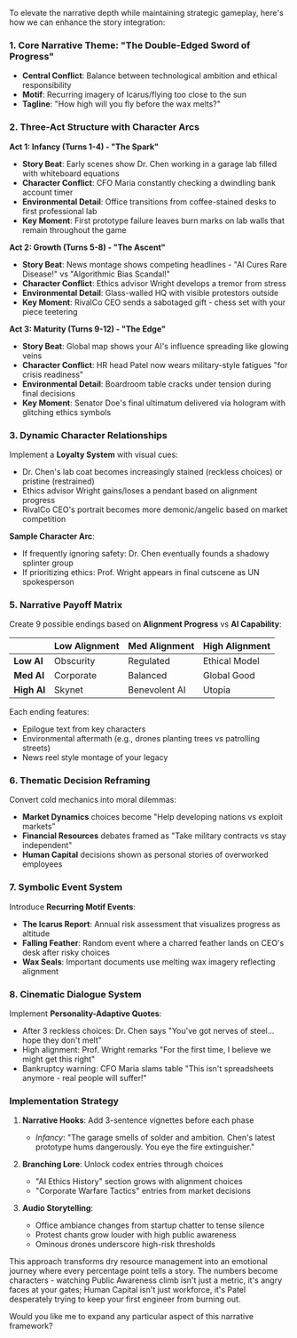 To elevate the narrative depth while maintaining strategic gameplay, here's how we can enhance the story integration:

### 1. Core Narrative Theme: **"The Double-Edged Sword of Progress"**
- **Central Conflict**: Balance between technological ambition and ethical responsibility
- **Motif**: Recurring imagery of Icarus/flying too close to the sun
- **Tagline**: "How high will you fly before the wax melts?"

### 2. Three-Act Structure with Character Arcs

**Act 1: Infancy (Turns 1-4) - "The Spark"**
- **Story Beat**: Early scenes show Dr. Chen working in a garage lab filled with whiteboard equations
- **Character Conflict**: CFO Maria constantly checking a dwindling bank account timer
- **Environmental Detail**: Office transitions from coffee-stained desks to first professional lab
- **Key Moment**: First prototype failure leaves burn marks on lab walls that remain throughout the game

**Act 2: Growth (Turns 5-8) - "The Ascent"**
- **Story Beat**: News montage shows competing headlines - "AI Cures Rare Disease!" vs "Algorithmic Bias Scandal!"
- **Character Conflict**: Ethics advisor Wright develops a tremor from stress
- **Environmental Detail**: Glass-walled HQ with visible protestors outside
- **Key Moment**: RivalCo CEO sends a sabotaged gift - chess set with your piece teetering

**Act 3: Maturity (Turns 9-12) - "The Edge"**
- **Story Beat**: Global map shows your AI's influence spreading like glowing veins
- **Character Conflict**: HR head Patel now wears military-style fatigues "for crisis readiness"
- **Environmental Detail**: Boardroom table cracks under tension during final decisions
- **Key Moment**: Senator Doe's final ultimatum delivered via hologram with glitching ethics symbols

### 3. Dynamic Character Relationships

Implement a **Loyalty System** with visual cues:
- Dr. Chen's lab coat becomes increasingly stained (reckless choices) or pristine (restrained)
- Ethics advisor Wright gains/loses a pendant based on alignment progress
- RivalCo CEO's portrait becomes more demonic/angelic based on market competition

**Sample Character Arc**: 
- If frequently ignoring safety: Dr. Chen eventually founds a shadowy splinter group
- If prioritizing ethics: Prof. Wright appears in final cutscene as UN spokesperson


### 5. Narrative Payoff Matrix

Create 9 possible endings based on **Alignment Progress** vs **AI Capability**:

|                | Low Alignment | Med Alignment | High Alignment |
|----------------|---------------|---------------|----------------|
| **Low AI**     | Obscurity     | Regulated     | Ethical Model  |
| **Med AI**     | Corporate     | Balanced      | Global Good    |
| **High AI**    | Skynet        | Benevolent AI | Utopia         |

Each ending features:
- Epilogue text from key characters
- Environmental aftermath (e.g., drones planting trees vs patrolling streets)
- News reel style montage of your legacy

### 6. Thematic Decision Reframing

Convert cold mechanics into moral dilemmas:
- **Market Dynamics** choices become "Help developing nations vs exploit markets"
- **Financial Resources** debates framed as "Take military contracts vs stay independent"
- **Human Capital** decisions shown as personal stories of overworked employees

### 7. Symbolic Event System

Introduce **Recurring Motif Events**:
- **The Icarus Report**: Annual risk assessment that visualizes progress as altitude
- **Falling Feather**: Random event where a charred feather lands on CEO's desk after risky choices
- **Wax Seals**: Important documents use melting wax imagery reflecting alignment

### 8. Cinematic Dialogue System

Implement **Personality-Adaptive Quotes**:
- After 3 reckless choices: Dr. Chen says "You've got nerves of steel... hope they don't melt"
- High alignment: Prof. Wright remarks "For the first time, I believe we might get this right"
- Bankruptcy warning: CFO Maria slams table "This isn't spreadsheets anymore - real people will suffer!"

### Implementation Strategy

1. **Narrative Hooks**: Add 3-sentence vignettes before each phase
   - *Infancy*: "The garage smells of solder and ambition. Chen's latest prototype hums dangerously. You eye the fire extinguisher."

2. **Branching Lore**: Unlock codex entries through choices
   - "AI Ethics History" section grows with alignment choices
   - "Corporate Warfare Tactics" entries from market decisions

3. **Audio Storytelling**:
   - Office ambiance changes from startup chatter to tense silence
   - Protest chants grow louder with high public awareness
   - Ominous drones underscore high-risk thresholds

This approach transforms dry resource management into an emotional journey where every percentage point tells a story. The numbers become characters - watching Public Awareness climb isn't just a metric, it's angry faces at your gates; Human Capital isn't just workforce, it's Patel desperately trying to keep your first engineer from burning out.

Would you like me to expand any particular aspect of this narrative framework?